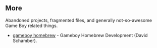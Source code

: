 ## More

Abandoned projects, fragmented files, and generally not-so-awesome Game Boy related things.

- [gameboy homebrew](https://github.com/ProudGecko/gameboy) - Gameboy Homebrew Development (David Schamber).